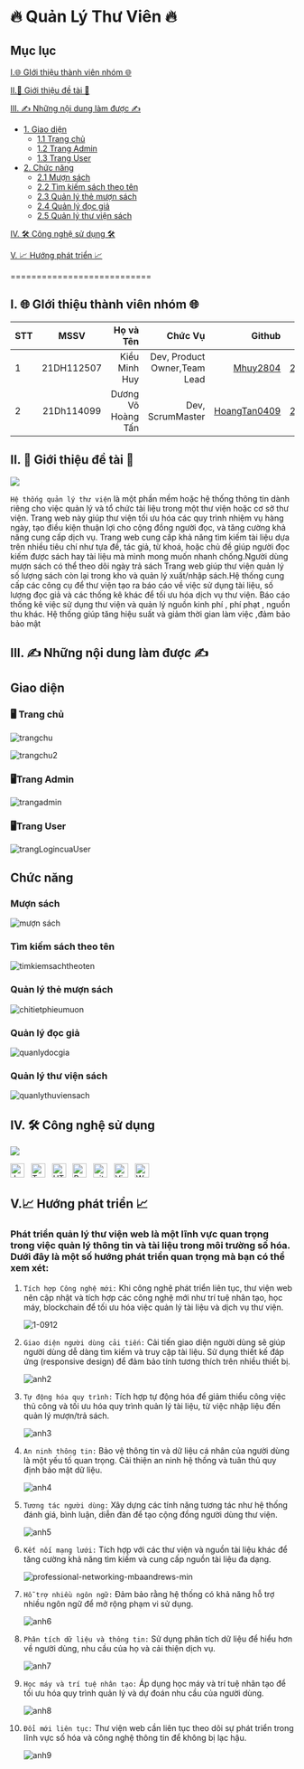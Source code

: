 # 🔥 Quản Lý Thư Viên  🔥
## Mục lục
[I.🌐 GIới thiệu thành viên nhóm 🌐](#GioiThieuThanhVienNhom)

[II.📝 Giới thiệu đề tài 📝](#GioiThieuDeTai)

[III. ✍️ Những nội dung làm được ✍️](#noidunglamduoc)
- [1. Giao diện](#giaodien)
  - [1.1 Trang chủ](#trangchu)
  - [1.2 Trang Admin](#trangadmin)
  - [1.3 Trang User](#tranguser)
- [2. Chức năng](#chucnang)
  - [2.1 Mượn sách](#muonsach)
  - [2.2 Tìm kiếm sách theo tên](#timkiem)
  - [2.3 Quản lý thẻ mượn sách](#qlthemuonsach)
  - [2.4 Quản lý đọc giả](#qldocgia)
  - [2.5 Quản lý thư viện sách](#qlthuviensach)



[IV. 🛠 Công nghệ sử dụng 🛠](#Tools)

[V. 📈 Hướng phát triển 📈](#Huongphattrien)


===========================
<a name="GioiThieuThanhVienNhom"></a>
## I. 🌐 GIới thiệu thành viên nhóm 🌐
| STT    | MSSV          | Họ và Tên              |Chức Vụ    | Github                                                  | Email                   |
| ------ |:-------------:| ----------------------:|----------:|--------------------------------------------------------:|-------------------------:
| 1      | 21DH112507      | Kiều Minh Huy        |Dev, Product Owner,Team Lead|[Mhuy2804](https://github.com/Mhuy2804)                    |21dh112507@st.huflit.edu.vn  |
| 2      | 21Dh114099     | Dương Võ Hoàng Tấn     |Dev, ScrumMaster |[HoangTan0409](https://github.com/Hoangtan049)            |21dh114099@st.huflit.edu.vn   |

<a name="GioiThieuDeTai"></a>
## II. 📝 Giới thiệu đề tài 📝
![](https://watermark.lovepik.com/photo/20211119/large/lovepik-the-library-is-sunning-on-the-bookshelf-picture_500251143.jpg)

`Hệ thống quản lý thư viện` là một phần mềm hoặc hệ thống thông tin dành riêng cho việc quản lý và tổ chức tài liệu trong một thư viện hoặc cơ sở thư viện. Trang web này giúp thư viện tối ưu hóa các quy trình nhiệm vụ hàng ngày, tạo điều kiện thuận lợi cho cộng đồng người đọc, và tăng cường khả năng cung cấp dịch vụ.
Trang web cung cấp khả năng tìm kiếm tài liệu dựa trên nhiều tiêu chí như tựa đề, tác giả, từ khoá, hoặc chủ đề giúp người đọc kiếm được sách hay tài liệu mà mình mong muốn nhanh chống.Người dùng mượn sách có thể theo dõi ngày trả sách
Trang web giúp thư viện quản lý số lượng sách còn lại trong kho và quản lý xuất/nhập sách.Hệ thống  cung cấp các công cụ để thư viện tạo ra báo cáo về việc sử dụng tài liệu, số lượng đọc giả và các thống kê khác để tối ưu hóa dịch vụ thư viện. Báo cáo thống kê việc sử dụng thư viện và quản lý nguồn  kinh phí  , phí phạt , nguồn thu khác. Hệ thống giúp tăng hiệu suất và giảm thời gian làm việc ,đảm bảo bảo mật

<a name="noidunglamduoc"></a>
## III. ✍️ Những nội dung làm được ✍️
<a name="giaodien"></a>
<h2><strong>Giao diện</strong></h2>
<a name="trangchu"></a>
<h3><strong>🖥️ Trang chủ</strong></h3>

![trangchu](https://github.com/Hoangtan049/Nhom8_QuanLyThuVien_T6_Ca2/assets/132818292/e3cb8838-92e5-4a40-abe1-7fc2a3152af9)

![trangchu2](https://github.com/Hoangtan049/Nhom8_QuanLyThuVien_T6_Ca2/assets/132818292/61d206dc-e4ca-4c93-96bf-4e7f0ad7da98)

<a name="trangadmin"></a>
<h3><strong>🖥️Trang Admin</strong></h3>

![trangadmin](https://github.com/Hoangtan049/Nhom8_QuanLyThuVien_T6_Ca2/assets/132818292/7a4de165-7b24-4a74-9e57-bd80aced2c58)

<a name="tranguser"></a>
<h3><strong>🖥️Trang User</strong></h3>

<a name="Tools"></a>![trangLogincuaUser](https://github.com/Hoangtan049/Nhom8_QuanLyThuVien_T6_Ca2/assets/132818292/5b9f0dd3-4f18-4ad7-bc16-54490f6854f7)

<a name="chucnang"></a>
<h2><strong>Chức năng</strong></h2>
<a name="muonsach"></a>
<h3><strong>Mượn sách</strong></h3>

![mượn sách](https://github.com/Hoangtan049/Nhom8_QuanLyThuVien_T6_Ca2/assets/132818292/df14ad87-77e1-43c6-876c-9c369ed89d50)

<a name="timkiem"></a>
<h3><strong>Tìm kiếm sách theo tên</strong></h3>

![timkiemsachtheoten](https://github.com/Hoangtan049/Nhom8_QuanLyThuVien_T6_Ca2/assets/132818292/68821533-eb2a-475a-bba0-5f6195b5d40f)

<a name="qlthemuonsach"></a>
<h3><strong>Quản lý thẻ mượn sách</strong></h3>

![chitietphieumuon](https://github.com/Hoangtan049/Nhom8_QuanLyThuVien_T6_Ca2/assets/132818292/405b155f-a658-4b39-99d2-7ff31443e872)


<a name="qldocgia"></a>
<h3><strong>Quản lý đọc giả</strong></h3>

![quanlydocgia](https://github.com/Hoangtan049/Nhom8_QuanLyThuVien_T6_Ca2/assets/132818292/13fd5164-273d-4e0f-a21c-505ca4b990f8)

<a name="qlthuviensach"></a>
<h3><strong>Quản lý thư viện sách</strong></h3>

![quanlythuviensach](https://github.com/Hoangtan049/Nhom8_QuanLyThuVien_T6_Ca2/assets/132818292/e5d10f0d-0403-4efa-b2f3-e756c881a195)

<a name="Tools"></a>
## IV. 🛠 Công nghệ sử dụng
<img src="https://user-images.githubusercontent.com/73097560/115834477-dbab4500-a447-11eb-908a-139a6edaec5c.gif">

<img src="https://img.shields.io/badge/JavaScript-282C34?logo=javascript&logoColor=F7DF1E" title="JavaScript" height="25"/> &nbsp;
<img src="https://img.shields.io/badge/TypeScript-282C34?logo=typescript&logoColor=3178C6" title="TypeScript" height="25"/> &nbsp;
<img src="https://img.shields.io/badge/HTML5-282C34?logo=html5&logoColor=E34F26" title="HTML5" height="25"/> &nbsp;
<img src="https://img.shields.io/badge/Bootstrap-282C34?logo=bootstrap&logoColor=7952B3" title="Bootstrap" height="25"/> &nbsp;
<img src="https://img.shields.io/badge/git-282C34?logo=git&logoColor=F05032" title="git" height="25"/> &nbsp;
<img src="https://img.shields.io/badge/VS%20Code-282C34?logo=visual-studio-code&logoColor=007ACC"  title="Visual Studio Code" height="25"/> &nbsp;
<img src="https://img.shields.io/badge/WordPress-282C34?logo=wordPress&logoColor=21759B" title="WordPress" height="25"/> &nbsp;

<a name="Huongphattrien"></a>
## V.📈 Hướng phát triển 📈
<h3>Phát triển quản lý thư viện web là một lĩnh vực quan trọng trong việc quản lý thông tin và tài liệu trong môi trường số hóa. Dưới đây là một số hướng phát triển quan trọng mà bạn có thể xem xét:</h3>

1.	`Tích hợp Công nghệ mới:` Khi công nghệ phát triển liên tục, thư viện web nên cập nhật và tích hợp các công nghệ mới như trí tuệ nhân tạo, học máy, blockchain để tối ưu hóa việc quản lý tài liệu và dịch vụ thư viện.

    ![1-0912](https://github.com/Hoangtan049/Nhom8_QuanLyThuVien_T6_Ca2/assets/132818292/b0ed987f-7222-402c-9879-6991ea2fe8ec)

3.	`Giao diện người dùng cải tiến:` Cải tiến giao diện người dùng sẽ giúp người dùng dễ dàng tìm kiếm và truy cập tài liệu. Sử dụng thiết kế đáp ứng (responsive design) để đảm bảo tính tương thích trên nhiều thiết bị.

    ![anh2](https://github.com/Hoangtan049/Nhom8_QuanLyThuVien_T6_Ca2/assets/132818292/c51bc126-8d7e-48ca-9b83-07dd7de6d6dd)

5.	`Tự động hóa quy trình:` Tích hợp tự động hóa để giảm thiểu công việc thủ công và tối ưu hóa quy trình quản lý tài liệu, từ việc nhập liệu đến quản lý mượn/trả sách.
   
    ![anh3](https://github.com/Hoangtan049/Nhom8_QuanLyThuVien_T6_Ca2/assets/132818292/85d69eb4-760b-4c5b-bb16-a962c59cfcdf)
  
7.	`An ninh thông tin:` Bảo vệ thông tin và dữ liệu cá nhân của người dùng là một yếu tố quan trọng. Cải thiện an ninh hệ thống và tuân thủ quy định bảo mật dữ liệu.

     ![anh4](https://github.com/Hoangtan049/Nhom8_QuanLyThuVien_T6_Ca2/assets/132818292/52089c5c-f72a-4532-a93e-761adaaa66f8)

6.	`Tương tác người dùng:` Xây dựng các tính năng tương tác như hệ thống đánh giá, bình luận, diễn đàn để tạo cộng đồng người dùng thư viện.
   
    ![anh5](https://github.com/Hoangtan049/Nhom8_QuanLyThuVien_T6_Ca2/assets/132818292/a070658c-4db0-4c0b-b4df-dd4eb2631fa2)

8.	`Kết nối mạng lưới:` Tích hợp với các thư viện và nguồn tài liệu khác để tăng cường khả năng tìm kiếm và cung cấp nguồn tài liệu đa dạng.

     ![professional-networking-mbaandrews-min](https://github.com/Hoangtan049/Nhom8_QuanLyThuVien_T6_Ca2/assets/132818292/bed95d9a-c39b-4319-a136-700cd73cae2a)


10.	`Hỗ trợ nhiều ngôn ngữ:` Đảm bảo rằng hệ thống có khả năng hỗ trợ nhiều ngôn ngữ để mở rộng phạm vi sử dụng.
    
     ![anh6](https://github.com/Hoangtan049/Nhom8_QuanLyThuVien_T6_Ca2/assets/132818292/fe0ab215-9620-466d-bc7e-582e614b65ca)


12.	`Phân tích dữ liệu và thông tin:` Sử dụng phân tích dữ liệu để hiểu hơn về người dùng, nhu cầu của họ và cải thiện dịch vụ.
    
    ![anh7](https://github.com/Hoangtan049/Nhom8_QuanLyThuVien_T6_Ca2/assets/132818292/939b0c3d-f783-4446-a109-153a4ee20b74)

13.	`Học máy và trí tuệ nhân tạo:` Áp dụng học máy và trí tuệ nhân tạo để tối ưu hóa quy trình quản lý và dự đoán nhu cầu của người dùng.
    
    ![anh8](https://github.com/Hoangtan049/Nhom8_QuanLyThuVien_T6_Ca2/assets/132818292/2a45d89f-a623-40da-9d23-8428114b95c7)

15.	`Đổi mới liên tục:` Thư viện web cần liên tục theo dõi sự phát triển trong lĩnh vực số hóa và công nghệ thông tin để không bị lạc hậu.

    ![anh9](https://github.com/Hoangtan049/Nhom8_QuanLyThuVien_T6_Ca2/assets/132818292/cc6c89f8-676a-4972-960f-e068fd6e4c48)






